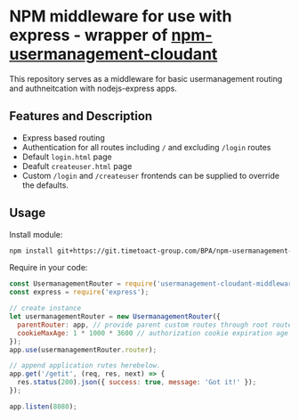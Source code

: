 # NPM middleware for use with express - wrapper of [npm-usermanagement-cloudant](https://git.timetoact-group.com/BPA/npm-usermanagement-cloudant.git)
This repository serves as a middleware for basic usermanagement routing and authneitcation with nodejs-express apps.

## Features and Description
- Express based routing
- Authentication for all routes including `/` and excluding `/login` routes
- Default `login.html` page
- Deafult `createuser.html` page
- Custom `/login` and `/createuser` frontends can be supplied to override the defaults.

## Usage
Install module:
```bash
npm install git+https://git.timetoact-group.com/BPA/npm-usermanagement-cloudant-middleware.git --save
```

Require in your code:
```javascript
const UsermanagementRouter = require('usermanagement-cloudant-middleware');
const express = require('express');

// create instance
let usermanagementRouter = new UsermanagementRouter({
  parentRouter: app, // provide parent custom routes through root router app if any.
  cookieMaxAge: 1 * 1000 * 3600 // authorization cookie expiration age in ms, default 1 hour.
});
app.use(usermanagementRouter.router);

// append application rutes herebelow.
app.get('/getit', (req, res, next) => {
  res.status(200).json({ success: true, message: 'Got it!' });
});

app.listen(8080);
```